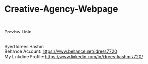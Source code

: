 # Creative-Agency-Webpage

<br>

Preview Link: <br>
  <br>

Syed Idrees Hashmi <br>
Behance Account: https://www.behance.net/idrees7720  <br>
My Linkdine Profile: https://www.linkedin.com/in/idrees-hashmi7720/   <br>

